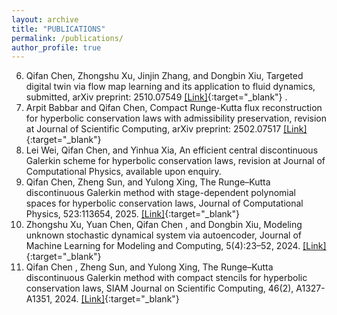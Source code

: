 ```yaml
---
layout: archive
title: "PUBLICATIONS"
permalink: /publications/
author_profile: true
---
```

6. Qifan Chen, Zhongshu Xu, Jinjin Zhang, and Dongbin Xiu, Targeted digital twin via flow map learning and its application to fluid dynamics, submitted, arXiv preprint: 2510.07549 [[Link]](https://arxiv.org/abs/2510.07549){:target="_blank"} .<br>
5. Arpit Babbar and Qifan Chen, Compact Runge-Kutta flux reconstruction for hyperbolic conservation laws with admissibility preservation, revision at Journal of Scientific Computing, arXiv preprint: 2502.07517 [[Link]](https://arxiv.org/abs/2502.07517){:target="_blank"}<br>
4. Lei Wei, Qifan Chen, and Yinhua Xia, An efficient central discontinuous Galerkin scheme for
hyperbolic conservation laws, revision at Journal of Computational Physics, available upon enquiry.<br>
3. Qifan Chen, Zheng Sun, and Yulong Xing, The Runge–Kutta discontinuous Galerkin method with stage-dependent polynomial spaces for hyperbolic conservation laws, Journal of Computational Physics, 523:113654, 2025.  [[Link]](https://www.sciencedirect.com/science/article/abs/pii/S0021999124009021){:target="_blank"}<br>
2. Zhongshu Xu, Yuan Chen,  Qifan Chen , and Dongbin Xiu, Modeling unknown stochastic dynamical system via autoencoder,  Journal of Machine Learning for Modeling and Computing,  5(4):23–52, 2024.  [[Link]](https://www.dl.begellhouse.com/journals/558048804a15188a,7dd2ba1c3481309f,1fa59aa90d1bc10a.html){:target="_blank"}<br>
1. Qifan Chen , Zheng Sun, and Yulong Xing, The Runge–Kutta discontinuous Galerkin method with compact stencils for hyperbolic conservation laws,   SIAM Journal on Scientific Computing, 46(2), A1327-A1351, 2024.  [[Link]](https://epubs.siam.org/doi/abs/10.1137/23M158629X){:target="_blank"}<br>
 
